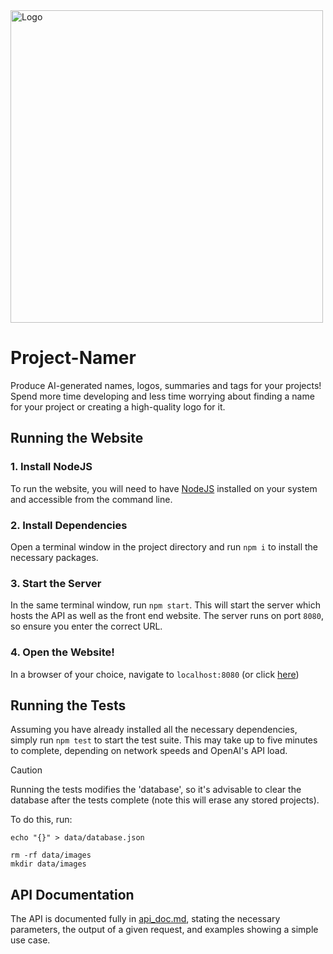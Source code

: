 <img src="./client/logo_4096.png" alt="Logo" width="500"/>

# Project-Namer

Produce AI-generated names, logos, summaries and tags for your projects! Spend more time developing and 
less time worrying about finding a name for your project or creating a high-quality logo for it. 

## Running the Website

### 1. Install NodeJS

To run the website, you will need to have [NodeJS](https://nodejs.org/en) installed on your system and accessible from the command line. 

### 2. Install Dependencies

Open a terminal window in the project directory and run `npm i` to install the necessary packages.

### 3. Start the Server

In the same terminal window, run `npm start`. This will start the server which hosts the API as well as the front end website. The server runs on port `8080`, so ensure you enter the correct URL.

### 4. Open the Website!

In a browser of your choice, navigate to `localhost:8080` (or click [here](localhost:8080))

## Running the Tests 

Assuming you have already installed all the necessary dependencies, simply run `npm test` to start the test suite. This may take up to five minutes to complete, depending on network speeds and OpenAI's API load.

> [!CAUTION]
> Running the tests modifies the 'database', so it's advisable to clear the database after the tests complete (note this will erase any stored projects).
>
> To do this, run:
>
> ```
> echo "{}" > data/database.json
>
> rm -rf data/images
> mkdir data/images
> ```

## API Documentation

The API is documented fully in [api_doc.md](/api_doc.md), stating the necessary parameters, the output of a given request, and examples showing a simple use case.

